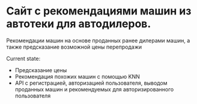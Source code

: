 # Сайт с рекомендациями машин из автотеки для автодилеров.

Рекомендации машин на основе проданных ранее дилерами машин, а также предсказание возможной цены перепродажи

Current state:
* Предсказание цены
* Рекомендация похожих машин с помощью KNN
* API с регистрацией, авторизацией пользователя, выводом проданных машин и рекомендуемых для авторизированного пользователя